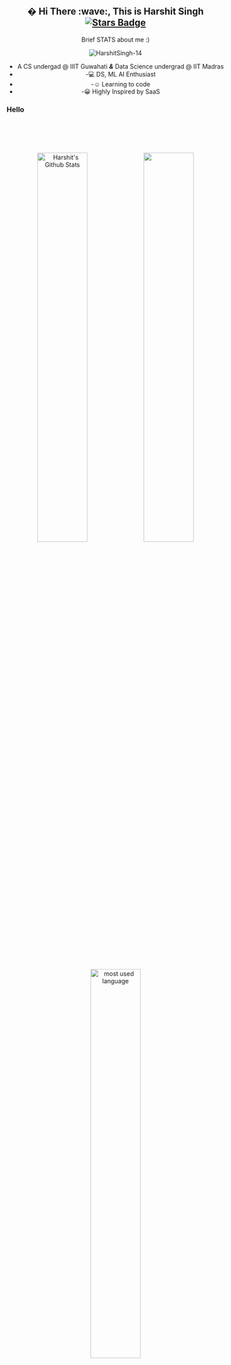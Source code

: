 <div align="center">
<h2> �  Hi There :wave:, This is Harshit Singh   <a href="https://github.com/HarshitSingh-14/awesome-github-profile-readme/stargazers"><img src="https://img.shields.io/github/stars/HarshitSingh-14" alt="Stars Badge"/></a>
 </h2>

<!--
**HarhitSingh-14/HarhitSingh-14** is a ✨ _special_ ✨ repository because its `README.md` (this file) appears on your GitHub profile.


-->


Brief STATS about me :)

<p align="center">
	<img src=https://github-readme-stats.vercel.app/api?username=HarshitSingh-14&show_icons=true alt=HarshitSingh-14 
  />
  
</p>
</div>

<div align="center">

-  A CS undergad @ IIIT Guwahati    ___&___      Data Science undergrad @ IIT Madras <br>
- -:computer: DS, ML  AI Enthusiast <br>
- -:relaxed: Learning to code <br>
- -:grinning: Highly Inspired by SaaS <br>
</div>
<h3></h3>
<h3>Hello</h3
<h3></h3>
<br>


<h3></h3>
<h3></h3
<h3></h3>
<br>

<div align="center">
<div align="center">
  <br>
  
  <img width="48%" src="https://github-readme-stats.vercel.app/api?username=HarshitSingh-14&theme=dracula&show_icons=true" alt="Harshit's Github Stats"/>
  <img width="48%" src="https://github-readme-streak-stats.herokuapp.com/?user=HarshitSingh-14&theme=dracula&show_icons=true" /><br>
  <p align="#center"><img width="48%" src="https://github-readme-stats.vercel.app/api/top-langs/?username=HarshitSingh-14&layout=compact&hide=html&theme=dracula&show_icons=true" alt="most used language" /></p>
</div>
</br>

[![My github activity graph ------>>> ](https://activity-graph.herokuapp.com/graph?username=HarshitSingh-14&theme=dracula)](https://github.com/bindaldhara/github-readme-activity-graph)
<br>
<h1 align="center">Get connected with me ;):point_down:</h1>
   <p align="center">
<a href="https://github.com/HarshitSingh-14" target="_blank">
<img src=https://img.shields.io/badge/github-%2324292e.svg?&style=for-the-badge&logo=github&logoColor=white alt=github style="margin-bottom: 5px;" /></a>
<a href="https://www.linkedin.com/in/harshit-singh-5026bb1b8/">
<img alt = "LinkedIn"src="https://img.shields.io/badge/LinkedIn-%230077B5.svg?&style=flat-square&logo=linkedin&logoColor=white" /></a>
<a href="mailto:harshitsingh14@gmail.com" target="_blank">
<img alt="Gmail" src="https://img.shields.io/badge/Gmail-D14836?style=for-the-badge&logo=gmail&logoColor=white" /></a>
</p>

</div>


